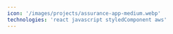 ```yaml
---
icon: '/images/projects/assurance-app-medium.webp'
technologies: 'react javascript styledComponent aws'
---
```

